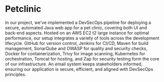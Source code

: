 # Petclinic
In our project, we've implemented a DevSecOps pipeline for deploying a secure, automated Java web app for a pet clinic, covering both UI and back-end aspects. Hosted on an AWS EC2 t2 large instance for optimal performance, our setup integrates a variety of tools across the development lifecycle. GitHub for version control, Jenkins for CI/CD, Maven for build management, SonarQube and OWASP for quality and security checks, Docker for containerization, Trivy for image scanning, Kubernetes for orchestration, Tomcat for hosting, and Zap for security testing form the core of our infrastructure. An email system keeps stakeholders informed, ensuring our application is secure, efficient, and aligned with DevSecOps principles.

